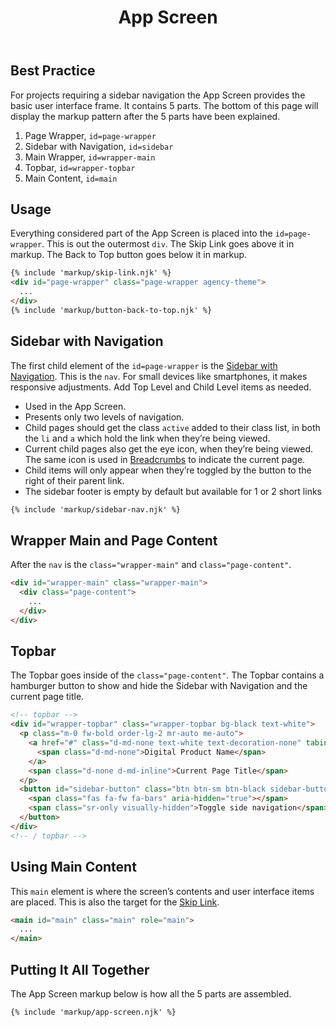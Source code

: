 ﻿---
title: App Screen
summary: The App Screen is the container for your digital product. 
tags: basic view, sidenav, topbar
layout: guide
eleventyNavigation:
  key: App Screen
  parent: Components
  order: 20
  excerpt: The App Screen is the container for your digital product. 
  img: /img/illustrations/illus-app-screen.svg
---

## Best Practice

For projects requiring a sidebar navigation the App Screen provides the basic user interface frame. It contains 5 parts. The bottom of this page will display the markup pattern after the 5 parts have been explained.

1. Page Wrapper, `id=page-wrapper`
1. Sidebar with Navigation, `id=sidebar`
1. Main Wrapper, `id=wrapper-main`
1. Topbar, `id=wrapper-topbar`
1. Main Content, `id=main`

## Usage

Everything considered part of the App Screen is placed into the `id=page-wrapper`. This is out the outermost `div`. The Skip Link goes above it in markup. The Back to Top button goes below it in markup.

```html
{% include 'markup/skip-link.njk' %}
<div id="page-wrapper" class="page-wrapper agency-theme">
  ...
</div>
{% include 'markup/button-back-to-top.njk' %}
```

## Sidebar with Navigation

The first child element of the `id=page-wrapper` is the [Sidebar with Navigation](/components/sidebar-nav/). This is the `nav`. For small devices like smartphones, it makes responsive adjustments. Add Top Level and Child Level items as needed.

- Used in the App Screen.
- Presents only two levels of navigation.
- Child pages should get the class `active` added to their class list, in both the `li` and `a` which hold the link when they’re being viewed.
- Current child pages also get the eye icon, <span class="fas fa-eye" aria-hidden="true"></span> when they’re being viewed. The same icon is used in [Breadcrumbs](/components/breadcrumbs) to indicate the current page.
- Child items will only appear when they’re toggled by the button to the right of their parent link.
- The sidebar footer is empty by default but available for 1 or 2 short links

```html
{% include 'markup/sidebar-nav.njk' %}
```

## Wrapper Main and Page Content

After the `nav` is the `class="wrapper-main"` and `class="page-content"`.

```html
<div id="wrapper-main" class="wrapper-main">
  <div class="page-content">
    ...
  </div>
</div>
```

## Topbar

The Topbar goes inside of the `class="page-content"`. The Topbar contains a hamburger button to show and hide the Sidebar with Navigation and the current page title.

```html
<!-- topbar -->
<div id="wrapper-topbar" class="wrapper-topbar bg-black text-white">
  <p class="m-0 fw-bold order-lg-2 mr-auto me-auto">
    <a href="#" class="d-md-none text-white text-decoration-none" tabindex="2">
      <span class="d-md-none">Digital Product Name</span>
    </a>
    <span class="d-none d-md-inline">Current Page Title</span>
  </p>
  <button id="sidebar-button" class="btn btn-sm btn-black sidebar-button" aria-haspop="true" aria-controls="sidebar" tabindex="3">
    <span class="fas fa-fw fa-bars" aria-hidden="true"></span>
    <span class="sr-only visually-hidden">Toggle side navigation</span>
  </button>
</div>
<!-- / topbar -->
```

## Using Main Content

This `main` element is where the screen’s contents and user interface items are placed. This is also the target for the [Skip Link](/accessibility/skip-link/).

```html
<main id="main" class="main" role="main">
  ... 
</main>
```

## Putting It All Together

The App Screen markup below is how all the 5 parts are assembled.

```html
{% include 'markup/app-screen.njk' %}
```
